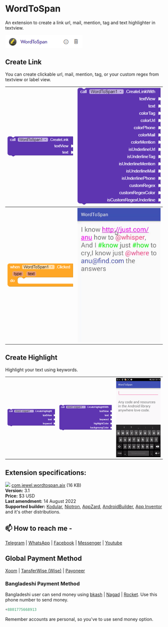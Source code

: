 # WordToSpan
An extension to create a link url, mail, mention, tag and text highlighter in textview.

<img src="https://github.com/jewelshkjony/WordToSpan/raw/main/images/aix.png"/>

## Create Link
You can create clickable url, mail, mention, tag, or your custom regex from textview or label view.

<table>
  <tr>
    <th><img src="https://github.com/jewelshkjony/WordToSpan/raw/main/images/create-link.png"/></th>
    <th><img src="https://github.com/jewelshkjony/WordToSpan/raw/main/images/create-link-with.png"/></th>
  </tr>
  <tr>
    <th><img src="https://github.com/jewelshkjony/WordToSpan/raw/main/images/clicked.png"/></th>
    <th><img src="https://github.com/jewelshkjony/WordToSpan/raw/main/images/create-link-demo.gif"/></th>
  </tr>
</table>


## Create Highlight
Highlight your text using keywords.

<table>
  <tr>
    <th><img src="https://github.com/jewelshkjony/WordToSpan/raw/main/images/create-highlight.png"/></th>
    <th><img src="https://github.com/jewelshkjony/WordToSpan/raw/main/images/create-highlight-with.png"/></th>
    <th><img src="https://github.com/jewelshkjony/WordToSpan/raw/main/images/create-highlight-demo.gif"/></th>
  </tr>
</table>

## Extension specifications:
<img src="https://github.com/jewelshkjony/WordToSpan/raw/main/imagaes/download.png"/> <a href="https://t.me/jewelshkjony">com.jewel.wordtospan.aix</a> (16 KB) \
<b>Version:</b> 3.1\
<b>Price:</b> $3 USD\
<b>Last amendment:</b> 14 August 2022\
<b>Supported builder:</b> <a href="https://www.kodular.io/">Kodular</a>, <a href="https://niotron.com/">Niotron</a>, <a href="https://appzard.com/">AppZard</a>, <a href="https://androidbuilder.in/">AndroidBuilder</a>, <a href="http://ai2.appinventor.mit.edu/">App Inventor</a> and it's other distributions.

## 📫 How to reach me -

<a href="https://t.me/jewelshkjony">Telegram</a> | <a href="https://wa.me/8801775668913">WhatsApp</a> | <a href="https://fb.com/jewelshkjony">Facebook</a> | <a href="https://m.me/jewelshkjony">Messenger</a> | <a href="https://m.youtube.com/c/JewelShikderJony">Youtube</a>

## Global Payment Method
<a href="https://www.xoom.com/bangladesh/send-money">Xoom</a> | <a href="https://wise.com/">TansferWise (Wise)</a> | <a href="http://share.payoneer.com/nav/kJkLyppKLt-FTUg-P9xnUd76yT4iWQiym2irI42PLM7uQWXuVsWvSOABMvVykU5hbFiDGSULXNdI3-yRM7JVhA2">Payoneer</a>

### Bangladeshi Payment Method
Bangladeshi user can send money using <a href="https://bka.sh/next?c=signup&uuid=C1CC9JVT1">bkash</a> | <a href="https://play.google.com/store/apps/details?id=com.konasl.nagad">Nagad</a> | <a href="https://play.google.com/store/apps/details?id=com.dbbl.mbs.apps.main">Rocket</a>.
Use this phone number to send money.

````java
+8801775668913
````

Remember accounts are personal, so you've to use send money option.
